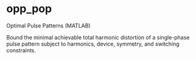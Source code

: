 # opp_pop
Optimal Pulse Patterns (MATLAB)

Bound the minimal achievable total harmonic distortion of a single-phase pulse pattern subject to harmonics, device, symmetry, and switching constraints.
